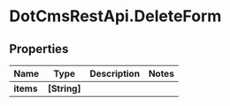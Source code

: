 # DotCmsRestApi.DeleteForm

## Properties

Name | Type | Description | Notes
------------ | ------------- | ------------- | -------------
**items** | **[String]** |  | 


